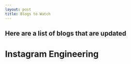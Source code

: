 ```yaml
---
layout: post
title: Blogs to Watch 
---
```


Here are a list of blogs that are updated 
-----

# Instagram Engineering



